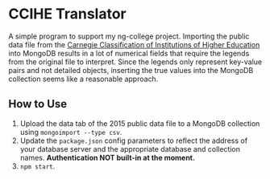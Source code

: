 # CCIHE Translator
A simple program to support my ng-college project. Importing the public data file from the [Carnegie Classification of Institutions of Higher Education](http://carnegieclassifications.iu.edu/downloads.php) into MongoDB results in a lot of numerical fields that require the legends from the original file to interpret. Since the legends only represent key-value pairs and not detailed objects, inserting the true values into the MongoDB collection seems like a reasonable approach.

## How to Use
1. Upload the data tab of the 2015 public data file to a MongoDB collection using `mongoimport --type csv`.
2. Update the `package.json` config parameters to reflect the address of your database server and the appropriate database and collection names. **Authentication NOT built-in at the moment.**
3. `npm start`.
